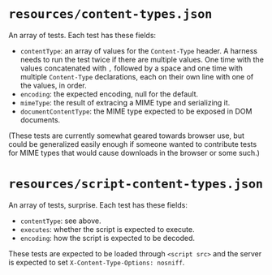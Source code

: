 # `resources/content-types.json`

An array of tests. Each test has these fields:

* `contentType`: an array of values for the `Content-Type` header. A harness needs to run the test twice if there are multiple values. One time with the values concatenated with `,` followed by a space and one time with multiple `Content-Type` declarations, each on their own line with one of the values, in order.
* `encoding`: the expected encoding, null for the default.
* `mimeType`: the result of extracing a MIME type and serializing it.
* `documentContentType`: the MIME type expected to be exposed in DOM documents.

(These tests are currently somewhat geared towards browser use, but could be generalized easily enough if someone wanted to contribute tests for MIME types that would cause downloads in the browser or some such.)

# `resources/script-content-types.json`

An array of tests, surprise. Each test has these fields:

* `contentType`: see above.
* `executes`: whether the script is expected to execute.
* `encoding`: how the script is expected to be decoded.

These tests are expected to be loaded through `<script src>` and the server is expected to set `X-Content-Type-Options: nosniff`.
